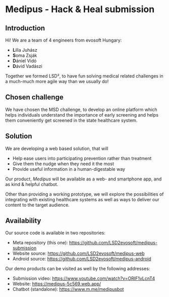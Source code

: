 # Medipus - Hack & Heal submission

## Introduction

Hi! We are a team of 4 engineers from evosoft Hungary:

- **L**illa Juhász
- **S**oma Zsják
- **D**ániel Vidó
- **D**ávid Vadászi

Together we formed LSD², to have fun solving medical related challenges in a much-much more agile way than we usually do!

## Chosen challenge

We have chosen the MSD challenge, to develop an online platform which helps individuals understand the importance of early screening and helps them conveniently get screened in the state healthcare system.

## Solution

We are developing a web based solution, that will

- Help ease users into participating prevention rather than treatment
- Give them the nudge when they need it the most
- Provide useful information in a human-digestable way

Our product, *Medipus* will be available as a web- and smartphone app, and as kind & helpful chatbot.

Other than providing a working prototype, we will explore the possibilities of integrating with existing healthcare systems as well as ways to deliver our content to the target audience.

## Availability

Our source code is available in two repositories:

- Meta repository (this one): <https://github.com/LSD2evosoft/medipus-submission>
- Website source: <https://github.com/LSD2evosoft/medipus-web>
- Android source: <https://github.com/LSD2evosoft/medipus-android>

Our demo products can be visited as well by the following addresses:

- Submission video: <https://www.youtube.com/watch?v=ORIF1vLcnT4>
- Website: <https://medipus-5c569.web.app/>
- Chatbot (standalone): <https://www.m.me/medipusbot>
